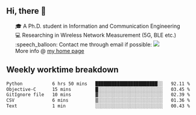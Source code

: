<h2 > Hi, there 👋 </h3>

<div >
 <ul>
 🎓 A Ph.D. student in Information and Communication Engineering <br>
 💻 Researching in Wireless Network Measurement (5G, BLE etc.)<br>
 :speech_balloon: Contact me through email if possible: <a href="mailto:ethanjia@sjtu.edu.cn"><img src="https://img.shields.io/badge/-ethanjia@sjtu.edu.cn-c14438?style=plastic&logo=Gmail&logoColor=white&link=mailto:mailto:ethanjia@sjtu.edu.cn"></a> <br>
  More info @ <a href="https://haifengjia.github.io">my home page</a>
 </ul>
</div>

<h2 >
Weekly worktime breakdown
</h1>


<!--START_SECTION:waka-->

```txt
Python           6 hrs 50 mins   ███████████████████████░░   92.11 %
Objective-C      15 mins         █░░░░░░░░░░░░░░░░░░░░░░░░   03.45 %
GitIgnore file   10 mins         ▓░░░░░░░░░░░░░░░░░░░░░░░░   02.39 %
CSV              6 mins          ▒░░░░░░░░░░░░░░░░░░░░░░░░   01.36 %
Text             1 min           ░░░░░░░░░░░░░░░░░░░░░░░░░   00.43 %
```

<!--END_SECTION:waka-->


